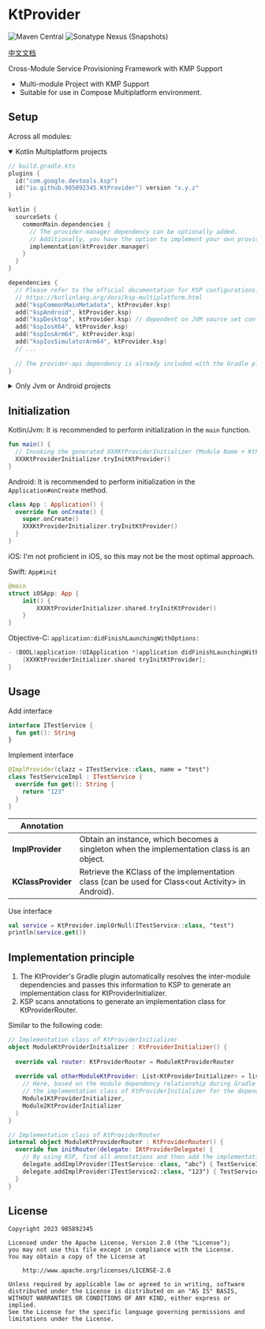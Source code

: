 # KtProvider
![Maven Central](https://img.shields.io/maven-central/v/io.github.985892345/provider-api?server=https://s01.oss.sonatype.org&label=release)
![Sonatype Nexus (Snapshots)](https://img.shields.io/nexus/s/io.github.985892345/provider-api?server=https://s01.oss.sonatype.org&label=SNAPSHOT)

[中文文档](README_CN.md)

Cross-Module Service Provisioning Framework with KMP Support
- Multi-module Project with KMP Support
- Suitable for use in Compose Multiplatform environment.

## Setup
Across all modules:
<details open>
<summary>Kotlin Multiplatform projects</summary>

```kotlin
// build.gradle.kts
plugins {
  id("com.google.devtools.ksp")
  id("io.github.985892345.KtProvider") version "x.y.z"
}

kotlin {
  sourceSets {
    commonMain.dependencies {
      // The provider-manager dependency can be optionally added. 
      // Additionally, you have the option to implement your own provider-manager.
      implementation(ktProvider.manager)
    }
  }
}

dependencies {
  // Please refer to the official documentation for KSP configurations: 
  // https://kotlinlang.org/docs/ksp-multiplatform.html
  add("kspCommonMainMetadata", ktProvider.ksp)
  add("kspAndroid", ktProvider.ksp)
  add("kspDesktop", ktProvider.ksp) // dependent on JVM source set configuration
  add("kspIosX64", ktProvider.ksp)
  add("kspIosArm64", ktProvider.ksp)
  add("kspIosSimulatorArm64", ktProvider.ksp)
  // ...
  
  // The provider-api dependency is already included with the Gradle plugin.
}
```
</details>

<details>
<summary>Only Jvm or Android projects</summary>

```kotlin
// build.gradle.kts
plugins {
  id("com.google.devtools.ksp")
  id("io.github.985892345.KtProvider") version "x.y.z"
}

dependencies {
  // The provider-manager dependency can be optionally added. 
  // Additionally, you have the option to implement your own provider-manager.
  implementation(ktProvider.manager)
  // ksp
  ksp(ktProvider.ksp)
}
```
</details>

## Initialization
Kotlin/Jvm: It is recommended to perform initialization in the `main` function.
```kotlin
fun main() {
  // Invoking the generated XXXKtProviderInitializer (Module Name + KtProviderInitializer) via KSP
  XXXKtProviderInitializer.tryInitKtProvider()
}
```

Android: It is recommended to perform initialization in the `Application#onCreate` method.
```kotlin
class App : Application() {
  override fun onCreate() {
    super.onCreate()
    XXXKtProviderInitializer.tryInitKtProvider()
  }
}
```

iOS: I'm not proficient in iOS, so this may not be the most optimal approach.

Swift: `App#init`
```swift
@main
struct iOSApp: App {
    init() {
        XXXKtProviderInitializer.shared.tryInitKtProvider()
    }
}
```

Objective-C: `application:didFinishLaunchingWithOptions:`
```objective-c
- (BOOL)application:(UIApplication *)application didFinishLaunchingWithOptions:(NSDictionary *)launchOptions {
    [XXXKtProviderInitializer.shared tryInitKtProvider];
}
```

## Usage
Add interface
```kotlin
interface ITestService {
  fun get(): String
}
```

Implement interface
```kotlin
@ImplProvider(clazz = ITestService::class, name = "test")
class TestServiceImpl : ITestService {
  override fun get(): String {
    return "123"
  }
}
```
| Annotation         |                                                                                                    |
|--------------------|----------------------------------------------------------------------------------------------------|
| **ImplProvider**   | Obtain an instance, which becomes a singleton when the implementation class is an object.          |
| **KClassProvider** | Retrieve the KClass of the implementation class (can be used for Class\<out Activity> in Android). |

Use interface
```kotlin
val service = KtProvider.implOrNull(ITestService::class, "test")
println(service.get())
```

## Implementation principle
1. The KtProvider's Gradle plugin automatically resolves the inter-module dependencies and passes this information to KSP to generate an implementation class for KtProviderInitializer. 
2. KSP scans annotations to generate an implementation class for KtProviderRouter.

Similar to the following code:
```kotlin
// Implementation class of KtProviderInitializer
object ModuleKtProviderInitializer : KtProviderInitializer() {
  
  override val router: KtProviderRouter = ModuleKtProviderRouter
  
  override val otherModuleKtProvider: List<KtProviderInitializer> = listOf(
    // Here, based on the module dependency relationship during Gradle compilation, 
    // the implementation class of KtProviderInitializer for the dependent modules is generated.
    Module1KtProviderInitializer,
    Module2KtProviderInitializer
  )
}
```
```kotlin
// Implementation class of KtProviderRouter
internal object ModuleKtProviderRouter : KtProviderRouter() {
  override fun initRouter(delegate: IKtProviderDelegate) {
    // By using KSP, find all annotations and then add the implementation classes.
    delegate.addImplProvider(ITestService::class, "abc") { TestServiceImpl }
    delegate.addImplProvider(ITestService2::class, "123") { TestServiceImpl2 }
  }
}
```


## License
```
Copyright 2023 985892345

Licensed under the Apache License, Version 2.0 (the "License");
you may not use this file except in compliance with the License.
You may obtain a copy of the License at

    http://www.apache.org/licenses/LICENSE-2.0

Unless required by applicable law or agreed to in writing, software
distributed under the License is distributed on an "AS IS" BASIS,
WITHOUT WARRANTIES OR CONDITIONS OF ANY KIND, either express or implied.
See the License for the specific language governing permissions and
limitations under the License.
```